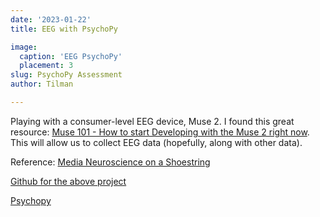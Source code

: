 ```yaml
---
date: '2023-01-22'
title: EEG with PsychoPy

image:
  caption: 'EEG PsychoPy'
  placement: 3
slug: PsychoPy Assessment
author: Tilman

---
```


Playing with a consumer-level EEG device, Muse 2. I found this great resource: [Muse 101 - How to start Developing with the Muse 2 right now](https://anushmutyala.medium.com/muse-101-how-to-start-developing-with-the-muse-2-right-now-a1b87119be5c ).  This will allow us to collect EEG data (hopefully, along with other data).

Reference:
[Media Neuroscience on a
Shoestring](https://smnlab.msu.edu/wp-content/uploads/2022/07/Jahn_2022_JMedPsych.pdf)

[Github for the above project](https://github.com/nomcomm/MediaNeuroscienceOnAShoestring_JMP)

[Psychopy](https://psychopy.org/index.html)